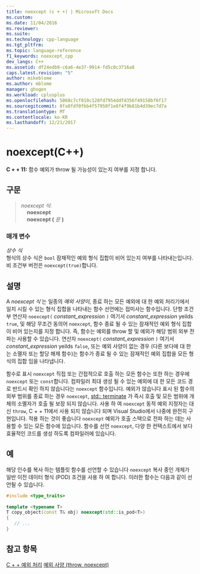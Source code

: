 ```yaml
---
title: noexcept (c + +) | Microsoft Docs
ms.custom: 
ms.date: 11/04/2016
ms.reviewer: 
ms.suite: 
ms.technology: cpp-language
ms.tgt_pltfrm: 
ms.topic: language-reference
f1_keywords: noexcept_cpp
dev_langs: C++
ms.assetid: df24edb9-c6a6-4e37-9914-fd5c0c3716a8
caps.latest.revision: "5"
author: mikeblome
ms.author: mblome
manager: ghogen
ms.workload: cplusplus
ms.openlocfilehash: 5068c7cf010c128fd7954ddfd356f49158bf6f17
ms.sourcegitcommit: 8fa8fdf0fbb4f57950f1e8f4f9b81b4d39ec7d7a
ms.translationtype: MT
ms.contentlocale: ko-KR
ms.lasthandoff: 12/21/2017
---
```

# <a name="noexcept-c"></a>noexcept(C++)
**C + + 11:** 함수 예외가 throw 될 가능성이 있는지 여부를 지정 합니다.  
  
## <a name="syntax"></a>구문  
  
> *noexcept 식*:  
> &nbsp;&nbsp;&nbsp;&nbsp;**noexcept**  
> &nbsp;&nbsp;&nbsp;&nbsp;**noexcept (** *문* **)**  
  
### <a name="parameters"></a>매개 변수  
 *상수 식*  
 형식의 상수 식은 `bool` 잠재적인 예외 형식 집합이 비어 있는지 여부를 나타내는입니다. 비 조건부 버전은 `noexcept(true)`합니다.  
  
## <a name="remarks"></a>설명  
 A *noexcept 식* 는 일종의 *예외 사양이*, 종료 하는 모든 예외에 대 한 예외 처리기에서 일치 시킬 수 있는 형식 집합을 나타내는 함수 선언에는 접미사는 함수입니다. 단항 조건부 연산자 `noexcept(` *constant_expression* `)` 여기서 *constant_expression* yeilds `true`, 및 해당 무조건 동의어 `noexcept`, 함수 종료 될 수 있는 잠재적인 예외 형식 집합이 비어 있는지를 지정 합니다. 즉, 함수는 예외를 throw 할 및 예외가 해당 범위 외부 전파는 사용할 수 있습니다. 연산자 `noexcept(` *constant_expression* `)` 여기서 *constant_expression* yeilds `false`, 또는 예외 사양이 없는 경우 (다른 보다에 대 한는 소멸자 또는 할당 해제 함수)는 함수가 종료 될 수 있는 잠재적인 예외 집합을 모든 형식의 집합 임을 나타냅니다.  
 
 함수로 표시 `noexcept` 직접 또는 간접적으로 호출 하는 모든 함수는 또한 하는 경우에 `noexcept` 또는 `const`합니다. 컴파일러 최대 생성 될 수 있는 예외에 대 한 모든 코드 경로 반드시 확인 하지 않습니다는 `noexcept` 함수입니다. 예외가 않습니다 표시 된 함수의 외부 범위를 종료 하는 경우 `noexcept`, [std:: terminate](../standard-library/exception-functions.md#terminate) 가 즉시 호출 및 모든 범위에 개체의 소멸자가 호출 될 보장 되지 않습니다. 사용 하 여 `noexcept` 동적 예외 지정자는 대신 `throw`, C + + 11에서 사용 되지 않습니다 되며 Visual Studio에서 나중에 완전히 구현입니다. 적용 하는 것이 좋습니다 `noexcept` 예외가 호출 스택으로 전파 하는 데는 사용할 수 있는 모든 함수에 있습니다. 함수를 선언 `noexcept`, 다양 한 컨텍스트에서 보다 효율적인 코드를 생성 하도록 컴파일러에 있습니다.    
  
## <a name="example"></a>예  
해당 인수를 복사 하는 템플릿 함수를 선언할 수 있습니다 `noexcept` 복사 중인 개체가 일반 이전 데이터 형식 (POD) 조건을 사용 하 여 합니다. 이러한 함수는 다음과 같이 선언될 수 있습니다.  
  
```cpp  
#include <type_traits>  
  
template <typename T>  
T copy_object(const T& obj) noexcept(std::is_pod<T>)  
{  
   // ...   
}  
```  
  
## <a name="see-also"></a>참고 항목  
 [C + + 예외 처리](../cpp/cpp-exception-handling.md) [예외 사양 (throw, noexcept)](../cpp/exception-specifications-throw-cpp.md)
